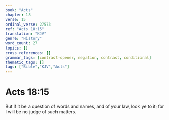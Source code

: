 ```yaml
---
book: "Acts"
chapter: 18
verse: 15
ordinal_verse: 27573
ref: "Acts 18:15"
translation: "KJV"
genre: "History"
word_count: 27
topics: []
cross_references: []
grammar_tags: [contrast-opener, negation, contrast, conditional]
thematic_tags: []
tags: ["Bible","KJV","Acts"]
---
```


# Acts 18:15

But if it be a question of words and names, and of your law, look ye to it; for I will be no judge of such matters.
